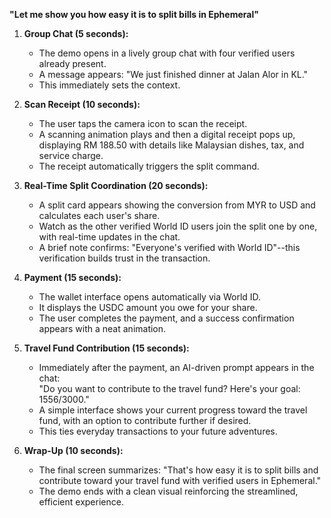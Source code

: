 **"Let me show you how easy it is to split bills in Ephemeral"**

1. **Group Chat (5 seconds):**

    - The demo opens in a lively group chat with four verified users already present.
    - A message appears: "We just finished dinner at Jalan Alor in KL."
    - This immediately sets the context.
2. **Scan Receipt (10 seconds):**

    - The user taps the camera icon to scan the receipt.
    - A scanning animation plays and then a digital receipt pops up, displaying RM 188.50 with details like Malaysian dishes, tax, and service charge.
    - The receipt automatically triggers the split command.
3. **Real-Time Split Coordination (20 seconds):**

    - A split card appears showing the conversion from MYR to USD and calculates each user's share.
    - Watch as the other verified World ID users join the split one by one, with real-time updates in the chat.
    - A brief note confirms: "Everyone's verified with World ID"--this verification builds trust in the transaction.
4. **Payment (15 seconds):**

    - The wallet interface opens automatically via World ID.
    - It displays the USDC amount you owe for your share.
    - The user completes the payment, and a success confirmation appears with a neat animation.
5. **Travel Fund Contribution (15 seconds):**

    - Immediately after the payment, an AI-driven prompt appears in the chat:  
"Do you want to contribute to the travel fund? Here's your goal: $1556/$3000."
    - A simple interface shows your current progress toward the travel fund, with an option to contribute further if desired.
    - This ties everyday transactions to your future adventures.
6. **Wrap-Up (10 seconds):**

    - The final screen summarizes: "That's how easy it is to split bills and contribute toward your travel fund with verified users in Ephemeral."
    - The demo ends with a clean visual reinforcing the streamlined, efficient experience.